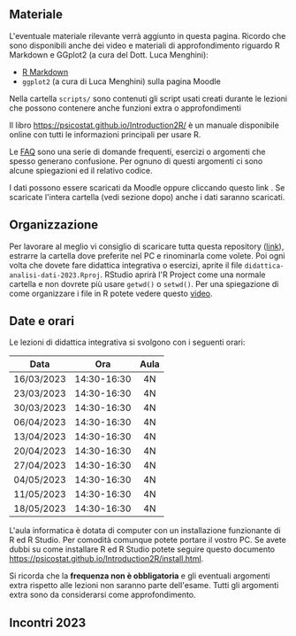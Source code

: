## Materiale

L'eventuale materiale rilevante verrà aggiunto in questa pagina. Ricordo che sono disponibili anche dei video e materiali di approfondimento riguardo R  Markdown e GGplot2 (a cura del Dott. Luca Menghini):

- [R Markdown](https://stat-teaching.github.io/rmarkdown-intro/)
- `ggplot2` (a cura di Luca Menghini) sulla pagina Moodle

Nella cartella `scripts/` sono contenuti gli script usati creati durante le lezioni che possono contenere anche funzioni extra o approfondimenti

Il libro https://psicostat.github.io/Introduction2R/ è un manuale disponibile online con tutti le informazioni principali per usare R.

Le [FAQ](faq/faq.html) sono una serie di domande frequenti, esercizi o argomenti che spesso generano confusione. Per ognuno di questi argomenti ci sono alcune spiegazioni ed il relativo codice.

I dati possono essere scaricati da Moodle oppure cliccando questo link [](). Se scaricate l'intera cartella (vedi sezione dopo) anche i dati saranno scaricati.

## Organizzazione

Per lavorare al meglio vi consiglio di scaricare tutta questa repository ([link](https://minhaskamal.github.io/DownGit/#/home?url=https://github.com/stat-teaching/didattica-analisi-dati-2023)), estrarre la cartella dove preferite nel PC e rinominarla come volete. Poi ogni volta che dovete fare didattica integrativa o esercizi, aprite il file `didattica-analisi-dati-2023.Rproj`. RStudio aprirà l'R Project come una normale cartella e non dovrete più usare `getwd()` o `setwd()`. Per una spiegazione di come organizzare i file in R potete vedere questo [video](https://youtu.be/MvdVqB5brZo).

## Date e orari

Le lezioni di didattica integrativa si svolgono con i seguenti orari:

| **Data** | **Ora** | **Aula** |
|:---:|:---:|:---:|
| 16/03/2023 | 14:30-16:30 | 4N |
| 23/03/2023 | 14:30-16:30 | 4N |
| 30/03/2023 | 14:30-16:30 | 4N |
| 06/04/2023 | 14:30-16:30 | 4N |
| 13/04/2023 | 14:30-16:30 | 4N |
| 20/04/2023 | 14:30-16:30 | 4N |
| 27/04/2023 | 14:30-16:30 | 4N |
| 04/05/2023 | 14:30-16:30 | 4N |
| 11/05/2023 | 14:30-16:30 | 4N |
| 18/05/2023 | 14:30-16:30 | 4N |

L'aula informatica è dotata di computer con un installazione funzionante di R ed R Studio. Per comodità comunque potete portare il vostro PC. Se avete dubbi su come installare R ed R Studio potete seguire questo documento https://psicostat.github.io/Introduction2R/install.html.

Si ricorda che la **frequenza non è obbligatoria** e gli eventuali argomenti extra rispetto alle lezioni non saranno parte dell'esame. Tutti gli argomenti extra sono da considerarsi come approfondimento.

## Incontri 2023
